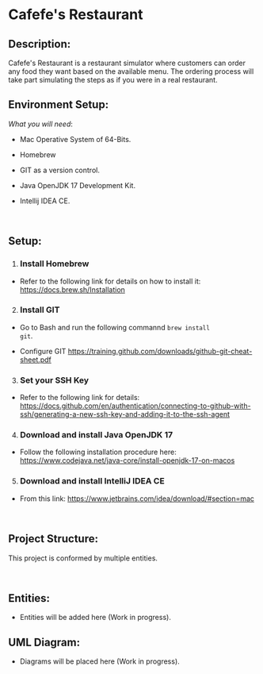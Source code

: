 # Cafefe's Restaurant
## Description:
Cafefe's Restaurant is a restaurant simulator where customers can order any food they want based on the available menu. The ordering process will take part simulating the steps as if you were in a real restaurant. 
## Environment Setup:
*What you will need*:

- Mac Operative System of 64-Bits.

- Homebrew

- GIT as a version control.

- Java OpenJDK 17 Development Kit.

- Intellij IDEA CE.

<br>

## Setup:
1. <h3>Install Homebrew</h3>

 - Refer to the following link for details on how to install it: https://docs.brew.sh/Installation

2. <h3>Install GIT</h3>

- Go to Bash and run the following commannd <code>brew install git</code>.

- Configure GIT https://training.github.com/downloads/github-git-cheat-sheet.pdf

3. <h3>Set your SSH Key</h3>

- Refer to the following link for details: https://docs.github.com/en/authentication/connecting-to-github-with-ssh/generating-a-new-ssh-key-and-adding-it-to-the-ssh-agent

4. <h3>Download and install Java OpenJDK 17</h3> 

- Follow the following installation procedure here: https://www.codejava.net/java-core/install-openjdk-17-on-macos

5. <h3>Download and install IntelliJ IDEA CE</h3>

-  From this link: https://www.jetbrains.com/idea/download/#section=mac

<br>

## Project Structure:

This project is conformed by multiple entities.

<br>

## Entities:

- Entities will be added here (Work in progress).

## UML Diagram:

- Diagrams will be placed here (Work in progress).
